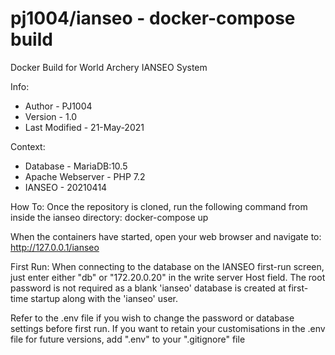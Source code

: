 # pj1004/ianseo - docker-compose build
Docker Build for World Archery IANSEO System

Info:
 - Author - PJ1004
 - Version - 1.0
 - Last Modified - 21-May-2021


Context:
 - Database - MariaDB:10.5
 - Apache Webserver - PHP 7.2
 - IANSEO - 20210414

How To:
Once the repository is cloned, run the following command from inside the ianseo directory:
    docker-compose up

When the containers have started, open your web browser and navigate to:
    http://127.0.0.1/ianseo


First Run:
When connecting to the database on the IANSEO first-run screen, just enter either "db" or "172.20.0.20" in the write server Host field.  The root password is not required as a blank 'ianseo' database is created at first-time startup along with the 'ianseo' user.

Refer to the .env file if you wish to change the password or database settings before first run.
If you want to retain your customisations in the .env file for future versions, add ".env" to your ".gitignore" file
